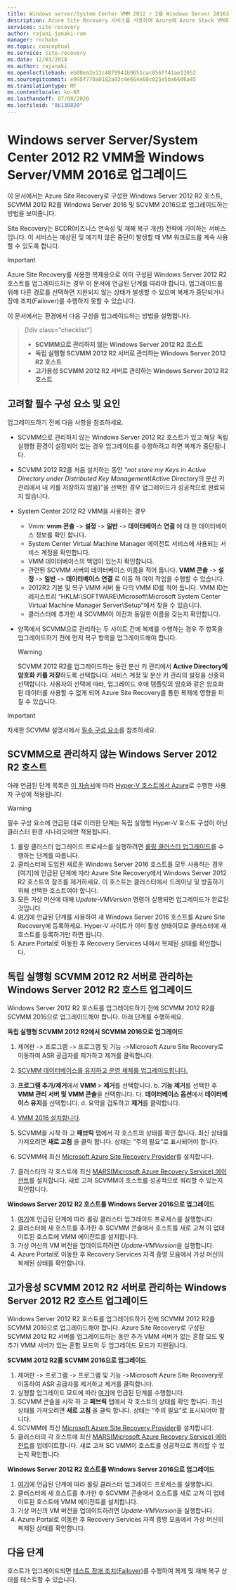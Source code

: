 ```yaml
---
title: Windows server/System Center VMM 2012 r 2를 Windows Server 2016로 업그레이드-Azure Site Recovery
description: Azure Site Recovery 서비스를 사용하여 Azure에 Azure Stack VM에 대한 재해 복구를 설정하는 방법을 알아봅니다.
services: site-recovery
author: rajani-janaki-ram
manager: rochakm
ms.topic: conceptual
ms.service: site-recovery
ms.date: 12/03/2018
ms.author: rajanaki
ms.openlocfilehash: eb08ea2e13c4879941b9651cac056ff41ae13052
ms.sourcegitcommit: e995f770a0182a93c4e664e60c025e5ba66d6a45
ms.translationtype: MT
ms.contentlocale: ko-KR
ms.lasthandoff: 07/08/2020
ms.locfileid: "86130820"
---
```

# <a name="upgrade-windows-server-serversystem-center-2012-r2-vmm-to-windows-servervmm-2016"></a>Windows server Server/System Center 2012 R2 VMM을 Windows Server/VMM 2016로 업그레이드 

이 문서에서는 Azure Site Recovery로 구성한 Windows Server 2012 R2 호스트, SCVMM 2012 R2를 Windows Server 2016 및 SCVMM 2016으로 업그레이드하는 방법을 보여줍니다.

Site Recovery는 BCDR(비즈니스 연속성 및 재해 복구 개선) 전략에 기여하는 서비스입니다. 이 서비스는 예상된 및 예기치 않은 중단이 발생할 때 VM 워크로드를 계속 사용할 수 있도록 합니다.

> [!IMPORTANT]
> Azure Site Recovery를 사용한 복제용으로 이미 구성된 Windows Server 2012 R2 호스트를 업그레이드하는 경우 이 문서에 언급된 단계를 따라야 합니다. 업그레이드를 위해 다른 경로를 선택하면 지원되지 않는 상태가 발생할 수 있으며 복제가 중단되거나 장애 조치(Failover)를 수행하지 못할 수 있습니다.


이 문서에서는 환경에서 다음 구성을 업그레이드하는 방법을 설명합니다.

> [!div class="checklist"]
> * **SCVMM으로 관리하지 않는 Windows Server 2012 R2 호스트** 
> * **독립 실행형 SCVMM 2012 R2 서버로 관리하는 Windows Server 2012 R2 호스트** 
> * **고가용성 SCVMM 2012 R2 서버로 관리하는 Windows Server 2012 R2 호스트**


## <a name="prerequisites--factors-to-consider"></a>고려할 필수 구성 요소 및 요인

업그레이드하기 전에 다음 사항을 참조하세요.

- SCVMM으로 관리하지 않는 Windows Server 2012 R2 호스트가 있고 해당 독립 실행형 환경이 설정되어 있는 경우 업그레이드를 수행하려고 하면 복제가 중단됩니다.
- SCVMM 2012 R2를 처음 설치하는 동안 “*not store my Keys in Active Directory under Distributed Key Management*(Active Directory의 분산 키 관리에서 내 키를 저장하지 않음)”을 선택한 경우 업그레이드가 성공적으로 완료되지 않습니다.

- System Center 2012 R2 VMM을 사용하는 경우 

    - Vmm: **vmm 콘솔**  ->  **설정**  ->  **일반**  ->  **데이터베이스 연결** 에 대 한 데이터베이스 정보를 확인 합니다.
    - System Center Virtual Machine Manager 에이전트 서비스에 사용되는 서비스 계정을 확인합니다.
    - VMM 데이터베이스의 백업이 있는지 확인합니다.
    - 관련된 SCVMM 서버의 데이터베이스 이름을 적어 둡니다. **VMM 콘솔**  ->  **설정**  ->  **일반**  ->  **데이터베이스 연결** 로 이동 하 여이 작업을 수행할 수 있습니다.
    - 2012R2 기본 및 복구 VMM 서버 둘 다의 VMM ID를 적어 둡니다. VMM ID는 레지스트리 “HKLM:\SOFTWARE\Microsoft\Microsoft System Center Virtual Machine Manager Server\Setup”에서 찾을 수 있습니다.
    - 클러스터에 추가한 새 SCVMM이 이전과 동일한 이름을 갖는지 확인합니다. 

- 양쪽에서 SCVMM으로 관리하는 두 사이트 간에 복제를 수행하는 경우 주 항목을 업그레이드하기 전에 먼저 복구 항목을 업그레이드해야 합니다.
  > [!WARNING]
  > SCVMM 2012 R2를 업그레이드하는 동안 분산 키 관리에서 **Active Directory에 암호화 키를 저장**하도록 선택합니다. 서비스 계정 및 분산 키 관리의 설정을 신중히 선택합니다. 사용자의 선택에 따라, 업그레이드 후에 템플릿의 암호와 같은 암호화된 데이터를 사용할 수 없게 되어 Azure Site Recovery를 통한 복제에 영향을 미칠 수 있습니다.

> [!IMPORTANT]
> 자세한 SCVMM 설명서에서 [필수 구성 요소](/system-center/vmm/upgrade-vmm?view=sc-vmm-2016#requirements-and-limitations)를 참조하세요.

## <a name="windows-server-2012-r2-hosts-which-arent-managed-by-scvmm"></a>SCVMM으로 관리하지 않는 Windows Server 2012 R2 호스트 
아래 언급된 단계 목록은 [이 자습서](./hyper-v-prepare-on-premises-tutorial.md)에 따라 [Hyper-V 호스트에서 Azure](./hyper-v-azure-architecture.md)로 수행한 사용자 구성에 적용됩니다.

> [!WARNING]
> 필수 구성 요소에 언급된 대로 이러한 단계는 독립 실행형 Hyper-V 호스트 구성이 아닌 클러스터 환경 시나리오에만 적용됩니다.

1. 롤링 클러스터 업그레이드 프로세스를 실행하려면 [롤링 클러스터 업그레이드](/windows-server/failover-clustering/cluster-operating-system-rolling-upgrade#cluster-os-rolling-upgrade-process)를 수행하는 단계를 따릅니다.
2. 클러스터에 도입된 새로운 Windows Server 2016 호스트를 모두 사용하는 경우[여기]에 언급된 단계에 따라 Azure Site Recovery에서 Windows Server 2012 R2 호스트의 참조를 제거하세요. 이 호스트는 클러스터에서 드레이닝 및 방출하기 위해 선택한 호스트여야 합니다.
3. 모든 가상 머신에 대해 *Update-VMVersion* 명령이 실행되면 업그레이드가 완료된 것입니다. 
4. [여기](./hyper-v-azure-tutorial.md#set-up-the-source-environment)에 언급된 단계를 사용하여 새 Windows Server 2016 호스트를 Azure Site Recovery에 등록하세요. Hyper-V 사이트가 이미 활성 상태이므로 클러스터에 새 호스트를 등록하기만 하면 됩니다. 
5.  Azure Portal로 이동한 후 Recovery Services 내에서 복제된 상태를 확인합니다.

## <a name="upgrade-windows-server-2012-r2-hosts-managed-by-stand-alone-scvmm-2012-r2-server"></a>독립 실행형 SCVMM 2012 R2 서버로 관리하는 Windows Server 2012 R2 호스트 업그레이드
Windows Server 2012 R2 호스트를 업그레이드하기 전에 SCVMM 2012 R2를 SCVMM 2016으로 업그레이드해야 합니다. 아래 단계를 수행하세요.

**독립 실행형 SCVMM 2012 R2에서 SCVMM 2016으로 업그레이드**

1.  제어판 -> 프로그램 -> 프로그램 및 기능 ->Microsoft Azure Site Recovery로 이동하여 ASR 공급자를 제거하고 제거를 클릭합니다.
2. [SCVMM 데이터베이스를 유지하고 운영 체제를 업그레이드합니다.](/system-center/vmm/upgrade-vmm?view=sc-vmm-2016#back-up-and-upgrade-the-operating-system)
3. **프로그램 추가/제거**에서 **VMM** > **제거**를 선택합니다. b. **기능 제거**를 선택한 후 **VMM 관리 서버 및 VMM 콘솔**을 선택합니다. 다. **데이터베이스 옵션**에서 **데이터베이스 유지**를 선택합니다. d. 요약을 검토하고 **제거**를 클릭합니다.

4. [VMM 2016 설치합니다](/system-center/vmm/upgrade-vmm?view=sc-vmm-2016#install-vmm-2016).
5. SCVMM을 시작 하 고 **패브릭** 탭에서 각 호스트의 상태를 확인 합니다. 최신 상태를 가져오려면 **새로 고침** 을 클릭 합니다. 상태는 “주의 필요”로 표시되어야 합니다. 
17. SCVMM에 최신 [Microsoft Azure Site Recovery Provider](https://aka.ms/downloaddra)를 설치합니다.
16. 클러스터의 각 호스트에 최신 [MARS(Microsoft Azure Recovery Service) 에이전트](https://aka.ms/latestmarsagent)를 설치합니다. 새로 고쳐 SCVMM이 호스트를 성공적으로 쿼리할 수 있는지 확인합니다.

**Windows Server 2012 R2 호스트를 Windows Server 2016으로 업그레이드**

1. [여기](/windows-server/failover-clustering/cluster-operating-system-rolling-upgrade#cluster-os-rolling-upgrade-process)에 언급된 단계에 따라 롤링 클러스터 업그레이드 프로세스를 실행합니다. 
2. 클러스터에 새 호스트를 추가한 후 SCVMM 콘솔에서 호스트를 새로 고쳐 이 업데이트된 호스트에 VMM 에이전트를 설치합니다.
3. 가상 머신의 VM 버전을 업데이트하려면 *Update-VMVersion*을 실행합니다. 
4.  Azure Portal로 이동한 후 Recovery Services 자격 증명 모음에서 가상 머신의 복제된 상태를 확인합니다. 

## <a name="upgrade-windows-server-2012-r2-hosts-are-managed-by-highly-available-scvmm-2012-r2-server"></a>고가용성 SCVMM 2012 R2 서버로 관리하는 Windows Server 2012 R2 호스트 업그레이드
Windows Server 2012 R2 호스트를 업그레이드하기 전에 SCVMM 2012 R2를 SCVMM 2016으로 업그레이드해야 합니다. Azure Site Recovery로 구성된 SCVMM 2012 R2 서버를 업그레이드하는 동안 추가 VMM 서버가 없는 혼합 모드 및 추가 VMM 서버가 있는 혼합 모드의 두 업그레이드 모드가 지원됩니다.

**SCVMM 2012 R2를 SCVMM 2016으로 업그레이드**

1.  제어판 -> 프로그램 -> 프로그램 및 기능 ->Microsoft Azure Site Recovery로 이동하여 ASR 공급자를 제거하고 제거를 클릭합니다.
2. 실행할 업그레이드 모드에 따라 [여기](/system-center/vmm/upgrade-vmm?view=sc-vmm-2016#upgrade-a-standalone-vmm-server)에 언급된 단계를 수행합니다.
3. SCVMM 콘솔을 시작 하 고 **패브릭** 탭에서 각 호스트의 상태를 확인 합니다. 최신 상태를 가져오려면 **새로 고침** 을 클릭 합니다. 상태는 “주의 필요”로 표시되어야 합니다.
4. SCVMM에 최신 [Microsoft Azure Site Recovery Provider](https://aka.ms/downloaddra)를 설치합니다.
5. 클러스터의 각 호스트에 최신 [MARS(Microsoft Azure Recovery Service) 에이전트](https://aka.ms/latestmarsagent)를 업데이트합니다. 새로 고쳐 SC VMM이 호스트를 성공적으로 쿼리할 수 있는지 확인합니다.


**Windows Server 2012 R2 호스트를 Windows Server 2016으로 업그레이드**

1. [여기](/windows-server/failover-clustering/cluster-operating-system-rolling-upgrade#cluster-os-rolling-upgrade-process)에 언급된 단계에 따라 롤링 클러스터 업그레이드 프로세스를 실행합니다.
2. 클러스터에 새 호스트를 추가한 후 SCVMM 콘솔에서 호스트를 새로 고쳐 이 업데이트된 호스트에 VMM 에이전트를 설치합니다.
3. 가상 머신의 VM 버전을 업데이트하려면 *Update-VMVersion*을 실행합니다. 
4.  Azure Portal로 이동한 후 Recovery Services 자격 증명 모음에서 가상 머신의 복제된 상태를 확인합니다. 

## <a name="next-steps"></a>다음 단계
호스트가 업그레이드되면 [테스트 장애 조치(Failover)](tutorial-dr-drill-azure.md)를 수행하여 복제 및 재해 복구 상태를 테스트할 수 있습니다.

